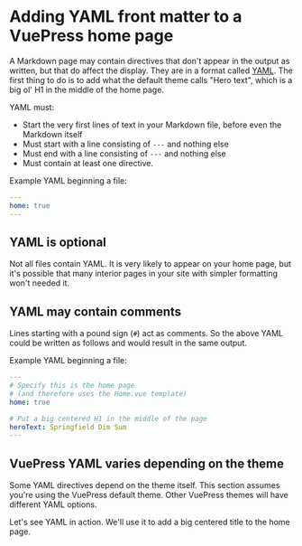 # Adding YAML front matter to a VuePress home page

A Markdown page may contain directives that don't appear in the output as written, but that do affect the display. They are in a format called [YAML](./README.md#YAML). The first thing to do is to add what the default theme calls "Hero text", which is a big ol' H1 in the middle of the home page.

YAML must:
* Start the very first lines of text in your Markdown file, before even the Markdown itself
* Must start with a line consisting of `---` and nothing else
* Must end with a line consisting of `---` and nothing else
* Must contain at least one directive.

Example YAML beginning a file:

```yaml
---
home: true
---
```

## YAML is optional

Not all files contain YAML. It is very likely to appear on your home page, but
it's possible that many interior pages in your site with simpler formatting won't needed it.

## YAML may contain comments

Lines starting with a pound sign (`#`) act as comments. So the above YAML could
be written as follows and would result in the same output.

Example YAML beginning a file:

```yaml
---
# Specify this is the home page 
# (and therefore uses the Home.vue template)
home: true

# Put a big centered H1 in the middle of the page
heroText: Springfield Dim Sum
---
```

## VuePress YAML varies depending on the theme

Some YAML directives depend on the theme itself. This section assumes you're using the VuePress default theme.
Other VuePress themes will have different YAML options.

Let's see YAML in action. We'll use it to add a big centered title to the home page.
